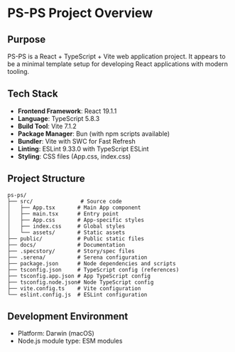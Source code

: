 # PS-PS Project Overview

## Purpose
PS-PS is a React + TypeScript + Vite web application project. It appears to be a minimal template setup for developing React applications with modern tooling.

## Tech Stack
- **Frontend Framework**: React 19.1.1
- **Language**: TypeScript 5.8.3
- **Build Tool**: Vite 7.1.2
- **Package Manager**: Bun (with npm scripts available)
- **Bundler**: Vite with SWC for Fast Refresh
- **Linting**: ESLint 9.33.0 with TypeScript ESLint
- **Styling**: CSS files (App.css, index.css)

## Project Structure
```
ps-ps/
├── src/               # Source code
│   ├── App.tsx       # Main App component
│   ├── main.tsx      # Entry point
│   ├── App.css       # App-specific styles
│   ├── index.css     # Global styles
│   └── assets/       # Static assets
├── public/           # Public static files
├── docs/             # Documentation
├── .specstory/       # Story/spec files
├── .serena/          # Serena configuration
├── package.json      # Node dependencies and scripts
├── tsconfig.json     # TypeScript config (references)
├── tsconfig.app.json # App TypeScript config
├── tsconfig.node.json# Node TypeScript config
├── vite.config.ts    # Vite configuration
└── eslint.config.js  # ESLint configuration
```

## Development Environment
- Platform: Darwin (macOS)
- Node.js module type: ESM modules